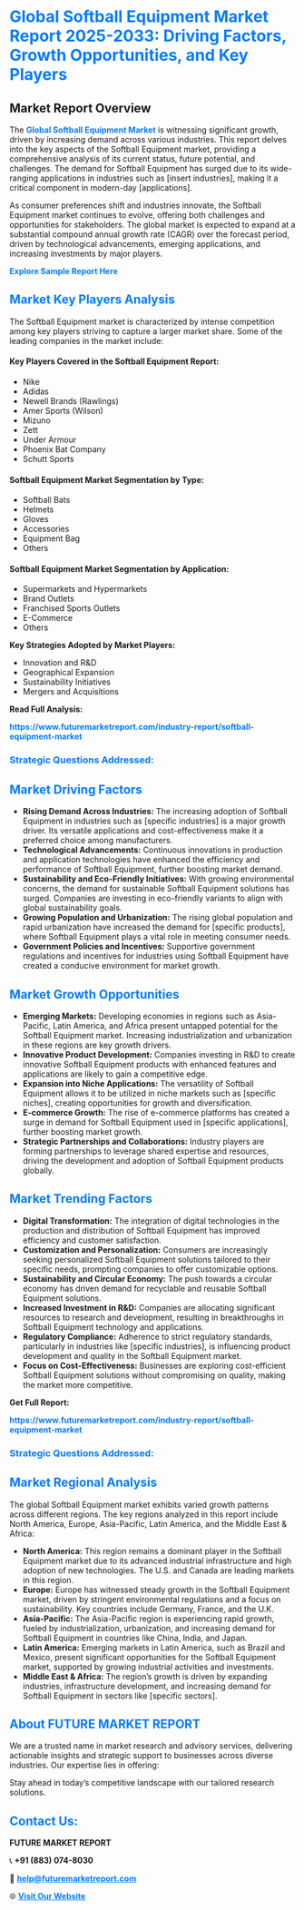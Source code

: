 <h1 style="color: #007BFF;">Global Softball Equipment Market Report 2025-2033: Driving Factors, Growth Opportunities, and Key Players</h1>

<section id="overview">
<h2>Market Report Overview</h2>
<p>The <a href="https://www.futuremarketreport.com/industry-report/softball-equipment-market" style="color: #007BFF; text-decoration: none;"><strong>Global Softball Equipment Market</strong></a> is witnessing significant growth, driven by increasing demand across various industries. This report delves into the key aspects of the Softball Equipment market, providing a comprehensive analysis of its current status, future potential, and challenges. The demand for Softball Equipment has surged due to its wide-ranging applications in industries such as [insert industries], making it a critical component in modern-day [applications].</p>
<p>As consumer preferences shift and industries innovate, the Softball Equipment market continues to evolve, offering both challenges and opportunities for stakeholders. The global market is expected to expand at a substantial compound annual growth rate (CAGR) over the forecast period, driven by technological advancements, emerging applications, and increasing investments by major players.</p>
</section>

<section id="overview">
<p><a href="https://www.futuremarketreport.com/request-sample/reportId=61814" style="color: #007BFF; text-decoration: none;"><strong>Explore Sample Report Here</strong></a></p>
</section>

<section id="key-players">
<h2 style="color: #007BFF;">Market Key Players Analysis</h2>
<p>The Softball Equipment market is characterized by intense competition among key players striving to capture a larger market share. Some of the leading companies in the market include:</p>
<h4>Key Players Covered in the Softball Equipment Report:</h4>
<ul><li>Nike</li><li>Adidas</li><li>Newell Brands (Rawlings)</li><li>Amer Sports (Wilson)</li><li>Mizuno</li><li>Zett</li><li>Under Armour</li><li>Phoenix Bat Company</li><li>Schutt Sports</li></ul>
<h4>Softball Equipment Market Segmentation by Type:</h4>
<ul><li>Softball Bats</li><li>Helmets</li><li>Gloves</li><li>Accessories</li><li>Equipment Bag</li><li>Others</li></ul>

<h4>Softball Equipment Market Segmentation by Application:</h4>
<ul><li>Supermarkets and Hypermarkets</li><li>Brand Outlets</li><li>Franchised Sports Outlets</li><li>E-Commerce</li><li>Others</li></ul>
<p><strong>Key Strategies Adopted by Market Players:</strong></p>
<ul>
<li>Innovation and R&D</li>
<li>Geographical Expansion</li>
<li>Sustainability Initiatives</li>
<li>Mergers and Acquisitions</li>
</ul>
</section>

<section>
<p><strong>Read Full Analysis: </strong></p><a href="https://www.futuremarketreport.com/industry-report/softball-equipment-market" style="color: #007BFF; text-decoration: none;"><strong>https://www.futuremarketreport.com/industry-report/softball-equipment-market</strong></a>
<h3 style="color: #007BFF;">Strategic Questions Addressed:</h3>
</section>

<section id="driving-factors">
<h2 style="color: #007BFF;">Market Driving Factors</h2>
<ul>
<li><strong>Rising Demand Across Industries:</strong> The increasing adoption of Softball Equipment in industries such as [specific industries] is a major growth driver. Its versatile applications and cost-effectiveness make it a preferred choice among manufacturers.</li>
<li><strong>Technological Advancements:</strong> Continuous innovations in production and application technologies have enhanced the efficiency and performance of Softball Equipment, further boosting market demand.</li>
<li><strong>Sustainability and Eco-Friendly Initiatives:</strong> With growing environmental concerns, the demand for sustainable Softball Equipment solutions has surged. Companies are investing in eco-friendly variants to align with global sustainability goals.</li>
<li><strong>Growing Population and Urbanization:</strong> The rising global population and rapid urbanization have increased the demand for [specific products], where Softball Equipment plays a vital role in meeting consumer needs.</li>
<li><strong>Government Policies and Incentives:</strong> Supportive government regulations and incentives for industries using Softball Equipment have created a conducive environment for market growth.</li>
</ul>
</section>

<section id="growth-opportunities">
<h2 style="color: #007BFF;">Market Growth Opportunities</h2>
<ul>
<li><strong>Emerging Markets:</strong> Developing economies in regions such as Asia-Pacific, Latin America, and Africa present untapped potential for the Softball Equipment market. Increasing industrialization and urbanization in these regions are key growth drivers.</li>
<li><strong>Innovative Product Development:</strong> Companies investing in R&D to create innovative Softball Equipment products with enhanced features and applications are likely to gain a competitive edge.</li>
<li><strong>Expansion into Niche Applications:</strong> The versatility of Softball Equipment allows it to be utilized in niche markets such as [specific niches], creating opportunities for growth and diversification.</li>
<li><strong>E-commerce Growth:</strong> The rise of e-commerce platforms has created a surge in demand for Softball Equipment used in [specific applications], further boosting market growth.</li>
<li><strong>Strategic Partnerships and Collaborations:</strong> Industry players are forming partnerships to leverage shared expertise and resources, driving the development and adoption of Softball Equipment products globally.</li>
</ul>
</section>

<section id="trending-factors">
<h2 style="color: #007BFF;">Market Trending Factors</h2>
<ul>
<li><strong>Digital Transformation:</strong> The integration of digital technologies in the production and distribution of Softball Equipment has improved efficiency and customer satisfaction.</li>
<li><strong>Customization and Personalization:</strong> Consumers are increasingly seeking personalized Softball Equipment solutions tailored to their specific needs, prompting companies to offer customizable options.</li>
<li><strong>Sustainability and Circular Economy:</strong> The push towards a circular economy has driven demand for recyclable and reusable Softball Equipment solutions.</li>
<li><strong>Increased Investment in R&D:</strong> Companies are allocating significant resources to research and development, resulting in breakthroughs in Softball Equipment technology and applications.</li>
<li><strong>Regulatory Compliance:</strong> Adherence to strict regulatory standards, particularly in industries like [specific industries], is influencing product development and quality in the Softball Equipment market.</li>
<li><strong>Focus on Cost-Effectiveness:</strong> Businesses are exploring cost-efficient Softball Equipment solutions without compromising on quality, making the market more competitive.</li>
</ul>
</section>

<section>
<p><strong>Get Full Report: </strong></p><a href="https://www.futuremarketreport.com/industry-report/softball-equipment-market" style="color: #007BFF; text-decoration: none;"><strong>https://www.futuremarketreport.com/industry-report/softball-equipment-market</strong></a>
<h3 style="color: #007BFF;">Strategic Questions Addressed:</h3>
</section>


<section id="regional-analysis">
<h2 style="color: #007BFF;">Market Regional Analysis</h2>
<p>The global Softball Equipment market exhibits varied growth patterns across different regions. The key regions analyzed in this report include North America, Europe, Asia-Pacific, Latin America, and the Middle East & Africa:</p>
<ul>
<li><strong>North America:</strong> This region remains a dominant player in the Softball Equipment market due to its advanced industrial infrastructure and high adoption of new technologies. The U.S. and Canada are leading markets in this region.</li>
<li><strong>Europe:</strong> Europe has witnessed steady growth in the Softball Equipment market, driven by stringent environmental regulations and a focus on sustainability. Key countries include Germany, France, and the U.K.</li>
<li><strong>Asia-Pacific:</strong> The Asia-Pacific region is experiencing rapid growth, fueled by industrialization, urbanization, and increasing demand for Softball Equipment in countries like China, India, and Japan.</li>
<li><strong>Latin America:</strong> Emerging markets in Latin America, such as Brazil and Mexico, present significant opportunities for the Softball Equipment market, supported by growing industrial activities and investments.</li>
<li><strong>Middle East & Africa:</strong> The region’s growth is driven by expanding industries, infrastructure development, and increasing demand for Softball Equipment in sectors like [specific sectors].</li>
</ul>
</section>

<footer>
<h2 style="color: #007BFF;">About FUTURE MARKET REPORT</h2>
<p>We are a trusted name in market research and advisory services, delivering actionable insights and strategic support to businesses across diverse industries. Our expertise lies in offering:</p>

<p>Stay ahead in today’s competitive landscape with our tailored research solutions.</p>

<h2 style="color: #007BFF;">Contact Us:</h2>
<p><strong>FUTURE MARKET REPORT</strong></p>
<p>📞 <strong>+91 (883) 074-8030</strong></p>
<p>📧 <strong><a href="mailto:help@futuremarketreport.com" style="color: #007BFF;">help@futuremarketreport.com</a></strong></p>
<p>🌐 <strong><a href="https://www.futuremarketreport.com/" style="color: #007BFF;">Visit Our Website</a></strong></p>
</footer>